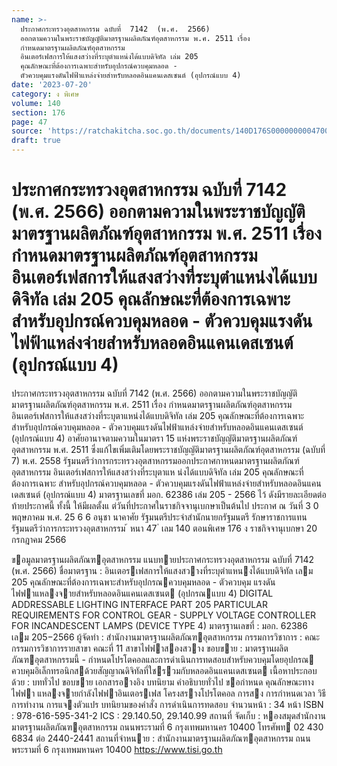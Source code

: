 ```yaml
---
name: >-
  ประกาศกระทรวงอุตสาหกรรม ฉบับที่  7142  (พ.ศ.  2566)
  ออกตามความในพระราชบัญญัติมาตรฐานผลิตภัณฑ์อุตสาหกรรม พ.ศ. 2511 เรื่อง 
  กำหนดมาตรฐานผลิตภัณฑ์อุตสาหกรรม
  อินเตอร์เฟสการให้แสงสว่างที่ระบุตำแหน่งได้แบบดิจิทัล เล่ม 205
  คุณลักษณะที่ต้องการเฉพาะสำหรับอุปกรณ์ควบคุมหลอด -
  ตัวควบคุมแรงดันไฟฟ้าแหล่งจ่ายสำหรับหลอดอินแคนเดสเซนต์ (อุปกรณ์แบบ 4)
date: '2023-07-20'
category: ง พิเศษ
volume: 140
section: 176
page: 47
source: 'https://ratchakitcha.soc.go.th/documents/140D176S0000000004700.pdf'
draft: true
---
```


# ประกาศกระทรวงอุตสาหกรรม ฉบับที่  7142  (พ.ศ.  2566) ออกตามความในพระราชบัญญัติมาตรฐานผลิตภัณฑ์อุตสาหกรรม พ.ศ. 2511 เรื่อง  กำหนดมาตรฐานผลิตภัณฑ์อุตสาหกรรม อินเตอร์เฟสการให้แสงสว่างที่ระบุตำแหน่งได้แบบดิจิทัล เล่ม 205 คุณลักษณะที่ต้องการเฉพาะสำหรับอุปกรณ์ควบคุมหลอด - ตัวควบคุมแรงดันไฟฟ้าแหล่งจ่ายสำหรับหลอดอินแคนเดสเซนต์ (อุปกรณ์แบบ 4)

ประกาศกระทรวงอุตสาหกรรม ฉบับที่ 7142 (พ.ศ. 2566) ออกตามความในพระราชบัญญัติมาตรฐานผลิตภัณฑ์อุตสาหกรรม พ.ศ. 2511 เรื่อง กำหนดมาตรฐานผลิตภัณฑ์อุตสาหกรรม อินเตอร์เฟสการให้แสงสว่างที่ระบุตาแหน่งได้แบบดิจิทัล เล่ม 205 คุณลักษณะที่ต้องการเฉพาะ สำหรับอุปกรณ์ควบคุมหลอด - ตัวควบคุมแรงดันไฟฟ้าแหล่งจ่ายสำหรับหลอดอินแคนเดสเซนต์ (อุปกรณ์แบบ 4) อาศัยอานาจตามความในมาตรา 15 แห่งพระราชบัญญัติมาตรฐานผลิตภัณฑ์อุตสาหกรรม พ.ศ. 2511 ซึ่งแก้ไขเพิ่มเติมโดยพระราชบัญญัติมาตรฐานผลิตภัณฑ์อุตสาหกรรม (ฉบับที่ 7) พ.ศ. 2558 รัฐมนตรีว่าการกระทรวงอุตสาหกรรมออกประกาศกาหนดมาตรฐานผลิตภัณฑ์อุตสาหกรรม อินเตอร์เฟสการให้แสงสว่างที่ระบุตาแห น่งได้แบบดิจิทัล เล่ม 205 คุณลักษณะที่ต้องการเฉพาะ สำหรับอุปกรณ์ควบคุมหลอด - ตัวควบคุมแรงดันไฟฟ้าแหล่งจ่ายสำหรับหลอดอินแคนเดสเซนต์ (อุปกรณ์แบบ 4) มาตรฐานเลขที่ มอก. 62386 เล่ม 205 - 2566 ไว้ ดังมีรายละเอียดต่อท้ายประกาศนี้ ทั้งนี้ ให้มีผลตั้งแ ต่วันที่ประกาศในราชกิจจานุเบกษาเป็นต้นไป ประกาศ ณ วันที่ 3 0 พฤษภาคม พ.ศ. 25 6 6 อนุชา นาคาศัย รัฐมนตรีประจำสำนักนายกรัฐมนตรี รักษาราชการแทน รัฐมนตรีว่าการกระทรวงอุตสาหกรรม ้ หนา 47 ่ เลม 140 ตอนพิเศษ 176 ง ราชกิจจานุเบกษา 20 กรกฎาคม 2566

ขอมูลมาตรฐานผลิตภัณฑอุตสาหกรรม แนบทายประกาศกระทรวงอุตสาหกรรม ฉบับที่ 7142 (พ.ศ. 2566) ชื่อมาตรฐาน : อินเตอรเฟสการให้แสงสวางที่ระบุตําแหนงได้แบบดิจิทัล เลม 205 คุณลักษณะที่ต้องการเฉพาะสําหรับอุปกรณควบคุมหลอด - ตัวควบคุม แรงดันไฟฟาแหลงจายสําหรับหลอดอินแคนเดสเซนต (อุปกรณแบบ 4) DIGITAL ADDRESSABLE LIGHTING INTERFACE PART 205 PARTICULAR REQUIREMENTS FOR CONTROL GEAR - SUPPLY VOLTAGE CONTROLLER FOR INCANDESCENT LAMPS (DEVICE TYPE 4) มาตรฐานเลขที่ : มอก. 62386 เลม 205−2566 ผู้จัดทํา : สํานักงานมาตรฐานผลิตภัณฑอุตสาหกรรม กรรมการวิชาการ : คณะกรรมการวิชาการรายสาขา คณะที่ 11 สาขาไฟฟาสองสวาง ขอบขาย : มาตรฐานผลิตภัณฑอุตสาหกรรมนี้ - กําหนดโปรโตคอลและการดําเนินการทดสอบสําหรับควบคุมโดยอุปกรณ ควบคุมอิเล็กทรอนิกสด้วยสัญญาณดิจิทัลที่ใชรวมกับหลอดอินแคนเดสเซนต เนื้อหาประกอบด้วย : บททั่วไป ขอบขาย เอกสารอางอิง บทนิยาม คําอธิบายทั่วไป ขอกําหนด คุณลักษณะทางไฟฟา แหลงจายกําลังไฟฟาอินเตอรเฟส โครงสรางโปรโตคอล การสง การกําหนดเวลา วิธีการทํางาน การแจงตัวแปร บทนิยามของคําสั่ง การดําเนินการทดสอบ จํานวนหน้า : 34 หน้า ISBN : 978-616-595-341-2 ICS : 29.140.50, 29.140.99 สถานที่ จัดเก็บ : หองสมุดสํานักงานมาตรฐานผลิตภัณฑอุตสาหกรรม ถนนพระรามที่ 6 กรุงเทพมหานคร 10400 โทรศัพท 02 430 6834 ต่อ 2440-2441 สถานที่จําหนาย : สํานักงานมาตรฐานผลิตภัณฑอุตสาหกรรม ถนนพระรามที่ 6 กรุงเทพมหานคร 10400 https://www.tisi.go.th
